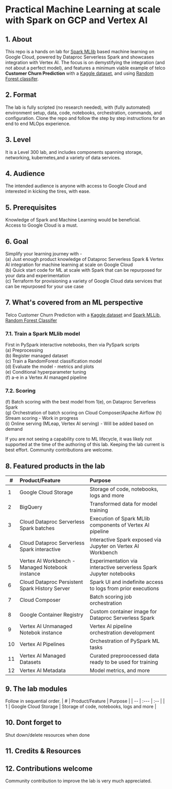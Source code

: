 # Practical Machine Learning at scale with Spark on GCP and Vertex AI

## 1. About
This repo is a hands on lab for [Spark MLlib](https://spark.apache.org/docs/latest/ml-guide.html) based machine learning on Google Cloud, powered by Dataproc Serverless Spark and showcases integration with Vertex AI. The focus is on demystifying the integration (and not about a perfect model), and features a minimum viable example of telco **Customer Churn Prediction** with a [Kaggle dataset](https://www.kaggle.com/datasets/blastchar/telco-customer-churn), and using [Random Forest classifer](https://spark.apache.org/docs/latest/ml-classification-regression.html#random-forest-classifier).

## 2. Format
The lab is fully scripted (no research needed), with (fully automated) environment setup, data, code, notebooks, orchestration, commands, and configuration. Clone the repo and follow the step by step instructions for an end to end MLOps experience.

## 3. Level
It is a Level 300 lab, and includes components spanning storage, networking, kubernetes,and a variety of data services. 

## 4. Audience
The intended audience is anyone with access to Google Cloud and interested in kicking the tires, with ease.

## 5. Prerequisites
Knowledge of Spark and Machine Learning would be beneficial.<br> 
Access to Google Cloud is a must.

## 6. Goal
Simplify your learning journey with - <br> 
(a) Just enough product knowledge of Dataproc Serverless Spark & Vertex AI integration for machine learning at scale on Google Cloud<br>
(b) Quick start code for ML at scale with Spark that can be repurposed for your data and experimentation<br>
(c) Terraform for provisioning a variety of Google Cloud data services that can be repurposed for your use case<br>

## 7. What's covered from an ML perspective
Telco Customer Churn Prediction with a [Kaggle dataset](https://www.kaggle.com/datasets/blastchar/telco-customer-churn) and [Spark MLLib, Random Forest Classifer](https://spark.apache.org/docs/latest/ml-classification-regression.html#random-forest-classifier)<br> 

### 7.1. Train a Spark MLlib model<br> 
 First in PySpark interactive notebooks, then via PySpark scripts<br> 
(a) Preprocessing <br> 
(b) Register managed dataset<br> 
(c) Train a RandomForest classification model<br> 
(d) Evaluate the model - metrics and plots<br> 
(e) Conditional hyperparameter tuning<br> 
(f) a-e in a Vertex AI managed pipeline <br> 

### 7.2. Scoring
(f) Batch scoring with the best model from 1(e), on Dataproc Serverless Spark<br>
(g) Orchestration of batch scoring on Cloud Composer/Apache Airflow
(h) Stream scoring - Work in progress<br> 
(i) Online serving (MLeap, Vertex AI serving) - Will be added based on demand<br>

If you are not seeing a capability core to ML lifecycle, it was likely not supported at the time of the authoring of this lab. Keeping the lab current is best effort. Community contributions are welcome.

## 8. Featured products in the lab
| # | Product/Feature | Purpose | 
| -- | :--- | :-- |
| 1 |  Google Cloud Storage | Storage of code, notebooks, logs and more |
| 2 |  BigQuery | Transformed data for model training |
| 3 |  Cloud Dataproc Serverless Spark batches  | Execution of Spark MLlib components of Vertex AI pipeline |
| 4 |  Cloud Dataproc Serverless Spark interactive  | Interactive Spark exposed via Jupyter on Vertex AI Workbench |
| 5 |  Vertex AI Workbench - Managed Notebook instance | Experimentation via interactive serverless Spark Jupyter notebooks |
| 6 |  Cloud Dataproc Persistent Spark History Server  | Spark UI and indefinite access to logs from prior executions |
| 7 |  Cloud Composer | Batch scoring job orchestration |
| 8 |  Google Container Registry | Custom container image for Dataproc Serverless Spark |
| 9 |  Vertex AI Unmanaged Notebok instance | Vertex AI pipeline orchestration development |
| 10 |  Vertex AI Pipelines | Orchestration of PySpark ML tasks |
| 11 |  Vertex AI Managed Datasets | Curated preproocessed data ready to be used for training |
| 12 |  Vertex AI Metadata | Model metrics, and more |

## 9. The lab modules
Follow in sequential order.
| # | Product/Feature | Purpose | 
| -- | :--- | :-- |
| 1 |  Google Cloud Storage | Storage of code, notebooks, logs and more |

## 10. Dont forget to 
Shut down/delete resources when done

## 11. Credits & Resources


## 12. Contributions welcome
Community contribution to improve the lab is very much appreciated.






